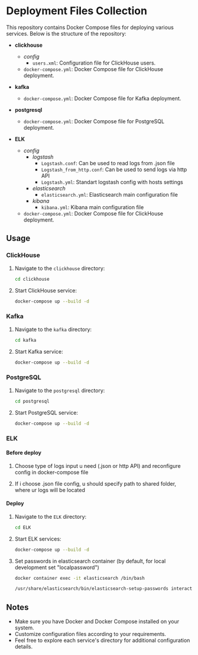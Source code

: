 # Deployment Files Collection

This repository contains Docker Compose files for deploying various services. Below is the structure of the repository:

- **clickhouse**
  - *config*
    - `users.xml`: Configuration file for ClickHouse users.
  - `docker-compose.yml`: Docker Compose file for ClickHouse deployment.

- **kafka**
  - `docker-compose.yml`: Docker Compose file for Kafka deployment.

- **postgresql**
  - `docker-compose.yml`: Docker Compose file for PostgreSQL deployment.

- **ELK**
  - *config*
    - *logstash*
        - `Logstash.conf`: Can be used to read logs from .json file
        - `Logstash_from_http.conf`: Can be used to send logs via http API
        - `Logstash.yml`: Standart logstash config with hosts settings
    - *elasticsearch*
        - `elasticsearch.yml`: Elasticsearch main configuration file
    - *kibana*
        - `kibana.yml`: Kibana main configuration file
  - `docker-compose.yml`: Docker Compose file for ClickHouse deployment.

## Usage

### ClickHouse

1. Navigate to the `clickhouse` directory:
    ```bash
    cd clickhouse
    ```

2. Start ClickHouse service:
    ```bash
    docker-compose up --build -d
    ```

### Kafka

1. Navigate to the `kafka` directory:
    ```bash
    cd kafka
    ```

2. Start Kafka service:
    ```bash
    docker-compose up --build -d
    ```

### PostgreSQL

1. Navigate to the `postgresql` directory:
    ```bash
    cd postgresql
    ```

2. Start PostgreSQL service:
    ```bash
    docker-compose up --build -d
    ```

### ELK

#### Before deploy

1. Choose type of logs input u need (.json or http API) and reconfigure config in docker-compose file

2. If i choose .json file config, u should specify path to shared folder, where ur logs will be located


#### Deploy

1. Navigate to the `ELK` directory:
    ```bash
    cd ELK
    ```

2. Start ELK services:
    ```bash
    docker-compose up --build -d
    ```

3. Set passwords in elasticsearch container (by default, for local development set "localpassword")
    ```bash
    docker container exec -it elasticsearch /bin/bash

    /usr/share/elasticsearch/bin/elasticsearch-setup-passwords interactive
    ```

## Notes

- Make sure you have Docker and Docker Compose installed on your system.
- Customize configuration files according to your requirements.
- Feel free to explore each service's directory for additional configuration details.
